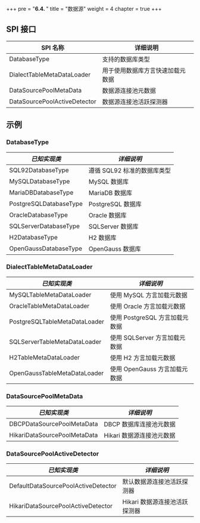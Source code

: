 +++
pre = "<b>6.4. </b>"
title = "数据源"
weight = 4
chapter = true
+++

## SPI 接口

| SPI 名称                     | 详细说明                         |
| ---------------------------- | -------------------------------- |
| DatabaseType                 | 支持的数据库类型                 |
| DialectTableMetaDataLoader   | 用于使用数据库方言快速加载元数据 |
| DataSourcePoolMetaData       | 数据源连接池元数据               |
| DataSourcePoolActiveDetector | 数据源连接池活跃探测器           |

## 示例

### DatabaseType

| *已知实现类*             | *详细说明*               |
| ---------------------- | ----------------------- |
| SQL92DatabaseType      | 遵循 SQL92 标准的数据库类型 |
| MySQLDatabaseType      | MySQL 数据库             |
| MariaDBDatabaseType    | MariaDB 数据库           |
| PostgreSQLDatabaseType | PostgreSQL 数据库        |
| OracleDatabaseType     | Oracle 数据库            |
| SQLServerDatabaseType  | SQLServer 数据库         |
| H2DatabaseType         | H2 数据库                |
| OpenGaussDatabaseType  | OpenGauss 数据库         |

### DialectTableMetaDataLoader

| *已知实现类*                    | *详细说明*                   |
| ----------------------------- | --------------------------- |
| MySQLTableMetaDataLoader      | 使用 MySQL 方言加载元数据      |
| OracleTableMetaDataLoader     | 使用 Oracle 方言加载元数据     |
| PostgreSQLTableMetaDataLoader | 使用 PostgreSQL 方言加载元数据 |
| SQLServerTableMetaDataLoader  | 使用 SQLServer 方言加载元数据  |
| H2TableMetaDataLoader         | 使用 H2 方言加载元数据         |
| OpenGaussTableMetaDataLoader  | 使用 OpenGauss 方言加载元数据  |

### DataSourcePoolMetaData

| *已知实现类*                   | *详细说明*              |
|------------------------------|-----------------------|
| DBCPDataSourcePoolMetaData   | DBCP 数据库连接池元数据   |
| HikariDataSourcePoolMetaData | Hikari 数据源连接池元数据 |

### DataSourcePoolActiveDetector 

| *已知实现类*                          | *详细说明*                 |
| ----------------------------------- | ------------------------- |
| DefaultDataSourcePoolActiveDetector | 默认数据源连接池活跃探测器     |
| HikariDataSourcePoolActiveDetector  | Hikari 数据源连接池活跃探测器 |
